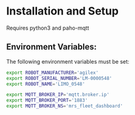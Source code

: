 # Installation and Setup
Requires python3 and paho-mqtt

## Environment Variables:
The following environment variables must be set:
```sh
export ROBOT_MANUFACTURER='agilex'
export ROBOT_SERIAL_NUMBER='LM-0000548'
export ROBOT_NAME='LIMO_0548'

export MQTT_BROKER_IP='mqtt.broker.ip'
export MQTT_BROKER_PORT='1883'
export MQTT_BROKER_NS='mrs_fleet_dashboard'
```
